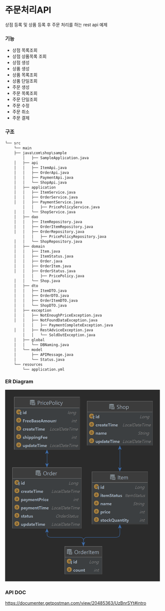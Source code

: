 # 주문처리API

상점 등록 및 상품 등록 후 주문 처리를 하는 rest api 예제

### 기능

- 상점 목록조회
- 상점 상품목록 조회
- 상점 생성
- 상품 생성
- 상품 목록조회
- 상품 단일조회
- 주문 생성
- 주문 목록조회
- 주문 단일조회
- 주문 수정
- 주문 취소
- 주문 결제

### 구조

```
└── src
    └── main
	├── java\com\shop\sample
        │   ├── SampleApplication.java
	│   ├── api
	│   │   ├── ItemApi.java
	│   │   ├── OrderApi.java
	│   │   ├── PaymentApi.java
	│   │   └── ShopApi.java
	│   ├── application
	│   │   ├── ItemService.java
	│   │   ├── OrderService.java
	│   │   ├── PaymentService.java
        │   │   ├── PricePolicyService.java
	│   │   └── ShopService.java
	│   ├── dao
	│   │   ├── ItemRepository.java
	│   │   ├── OrderItemRepository.java
	│   │   ├── OrderRepository.java
        │   │   ├── PricePolicyRepository.java
	│   │   └── ShopRepository.java
	│   ├── domain
	│   │   ├── Item.java
	│   │   ├── ItemStatus.java
	│   │   ├── Order.java
	│   │   ├── OrderItem.java
	│   │   ├── OrderStatus.java
        │   │   ├── PricePolicy.java
	│   │   └── Shop.java
	│   ├── dto
	│   │   ├── ItemDTO.java
	│   │   ├── OrderDTO.java
	│   │   ├── OrderItemDTO.java
	│   │   └── ShopDTO.java
	│   ├── exception
	│   │   ├── NotEnoughPriceException.java
	│   │   ├── NotFoundDataException.java
        │   │   ├── PaymentCompleteException.java
	│   │   ├── RestAdviceException.java
        │   │   └── SoldOutException.java
	│   ├── global
	│   │   └── DBNaming.java
	│   └── model
	│       ├── APIMessage.java
	│       └── Status.java
	└── resources
	    └── application.yml
```

### ER Diagram
![](ERD.png)

### API DOC
https://documenter.getpostman.com/view/20485363/UzBnrSYt#intro
